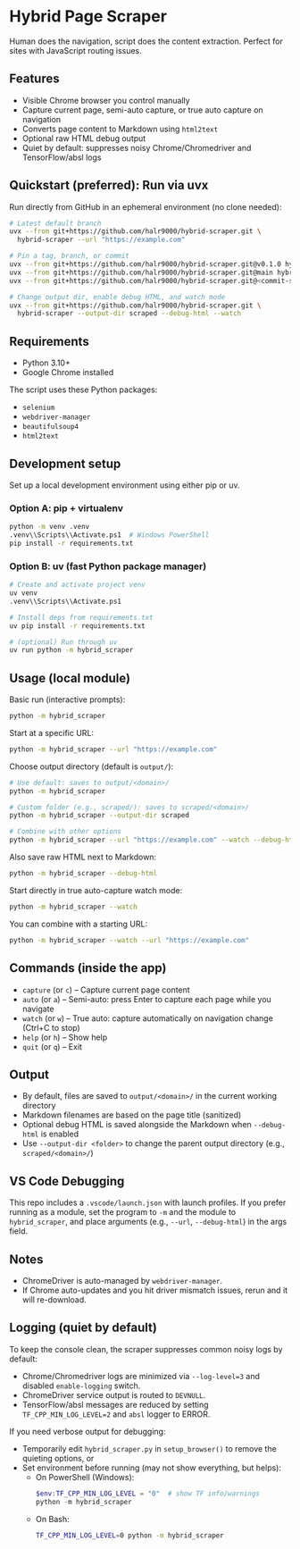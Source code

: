 # Hybrid Page Scraper

Human does the navigation, script does the content extraction.
Perfect for sites with JavaScript routing issues.

## Features

- Visible Chrome browser you control manually
- Capture current page, semi-auto capture, or true auto capture on navigation
- Converts page content to Markdown using `html2text`
- Optional raw HTML debug output
- Quiet by default: suppresses noisy Chrome/Chromedriver and TensorFlow/absl logs

## Quickstart (preferred): Run via uvx

Run directly from GitHub in an ephemeral environment (no clone needed):

```bash
# Latest default branch
uvx --from git+https://github.com/halr9000/hybrid-scraper.git \
  hybrid-scraper --url "https://example.com"

# Pin a tag, branch, or commit
uvx --from git+https://github.com/halr9000/hybrid-scraper.git@v0.1.0 hybrid-scraper
uvx --from git+https://github.com/halr9000/hybrid-scraper.git@main hybrid-scraper
uvx --from git+https://github.com/halr9000/hybrid-scraper.git@<commit-sha> hybrid-scraper

# Change output dir, enable debug HTML, and watch mode
uvx --from git+https://github.com/halr9000/hybrid-scraper.git \
  hybrid-scraper --output-dir scraped --debug-html --watch
```

## Requirements

- Python 3.10+
- Google Chrome installed

The script uses these Python packages:
- `selenium`
- `webdriver-manager`
- `beautifulsoup4`
- `html2text`

## Development setup

Set up a local development environment using either pip or uv.

### Option A: pip + virtualenv

```bash
python -m venv .venv
.venv\\Scripts\\Activate.ps1  # Windows PowerShell
pip install -r requirements.txt
```

### Option B: uv (fast Python package manager)

```bash
# Create and activate project venv
uv venv
.venv\\Scripts\\Activate.ps1

# Install deps from requirements.txt
uv pip install -r requirements.txt

# (optional) Run through uv
uv run python -m hybrid_scraper
```

## Usage (local module)

Basic run (interactive prompts):
```bash
python -m hybrid_scraper
```

Start at a specific URL:
```bash
python -m hybrid_scraper --url "https://example.com"
```

Choose output directory (default is `output/`):
```bash
# Use default: saves to output/<domain>/
python -m hybrid_scraper

# Custom folder (e.g., scraped/): saves to scraped/<domain>/
python -m hybrid_scraper --output-dir scraped

# Combine with other options
python -m hybrid_scraper --url "https://example.com" --watch --debug-html --output-dir scraped
```

Also save raw HTML next to Markdown:
```bash
python -m hybrid_scraper --debug-html
```

Start directly in true auto-capture watch mode:
```bash
python -m hybrid_scraper --watch
```
You can combine with a starting URL:
```bash
python -m hybrid_scraper --watch --url "https://example.com"
```

## Commands (inside the app)

- `capture` (or `c`) – Capture current page content
- `auto` (or `a`) – Semi-auto: press Enter to capture each page while you navigate
- `watch` (or `w`) – True auto: capture automatically on navigation change (Ctrl+C to stop)
- `help` (or `h`) – Show help
- `quit` (or `q`) – Exit

## Output

- By default, files are saved to `output/<domain>/` in the current working directory
- Markdown filenames are based on the page title (sanitized)
- Optional debug HTML is saved alongside the Markdown when `--debug-html` is enabled
- Use `--output-dir <folder>` to change the parent output directory (e.g., `scraped/<domain>/`)

## VS Code Debugging

This repo includes a `.vscode/launch.json` with launch profiles. If you prefer running as a module, set the program to `-m` and the module to `hybrid_scraper`, and place arguments (e.g., `--url`, `--debug-html`) in the args field.

## Notes

- ChromeDriver is auto-managed by `webdriver-manager`.
- If Chrome auto-updates and you hit driver mismatch issues, rerun and it will re-download.

## Logging (quiet by default)

To keep the console clean, the scraper suppresses common noisy logs by default:

- Chrome/Chromedriver logs are minimized via `--log-level=3` and disabled `enable-logging` switch.
- ChromeDriver service output is routed to `DEVNULL`.
- TensorFlow/absl messages are reduced by setting `TF_CPP_MIN_LOG_LEVEL=2` and `absl` logger to ERROR.

If you need verbose output for debugging:

- Temporarily edit `hybrid_scraper.py` in `setup_browser()` to remove the quieting options, or
- Set environment before running (may not show everything, but helps):
  - On PowerShell (Windows):
    ```powershell
    $env:TF_CPP_MIN_LOG_LEVEL = "0"  # show TF info/warnings
    python -m hybrid_scraper
    ```
  - On Bash:
    ```bash
    TF_CPP_MIN_LOG_LEVEL=0 python -m hybrid_scraper
    ```
